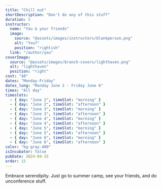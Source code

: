 ```yaml
---
title: "Chill out"
shortDescription: "Don't do any of this stuff"
duration: 5
instructor:
  name: "You & your friends"
  image:
    source: "@assets/images/instructors/blankperson.png"
    alt: "You?"
    position: "rightish"
  link: "/author/you"
coverImage:
  source: "@assets/images/branch-covers/lighthaven.png"
  alt: "lighthaven"
  position: "right"
cost: "$0"
dates: "Monday-Friday"
dates_long: "Monday June 2 - Friday June 6"
times: "All day"
timeslots:
  - { day: "June 2", timeSlot: "morning" }
  - { day: "June 2", timeSlot: "afternoon" }
  - { day: "June 3", timeSlot: "morning" }
  - { day: "June 3", timeSlot: "afternoon" }
  - { day: "June 4", timeSlot: "morning" }
  - { day: "June 4", timeSlot: "afternoon" }
  - { day: "June 5", timeSlot: "morning" }
  - { day: "June 5", timeSlot: "afternoon" }
  - { day: "June 6", timeSlot: "morning" }
  - { day: "June 6", timeSlot: "afternoon" }
color: "bg-gray-400"
isIncubator: false
pubDate: 2024-04-15
order: 15
---
```


Embrace serendipity. Just go to summer camp, see your friends, and do unconference stuff.
